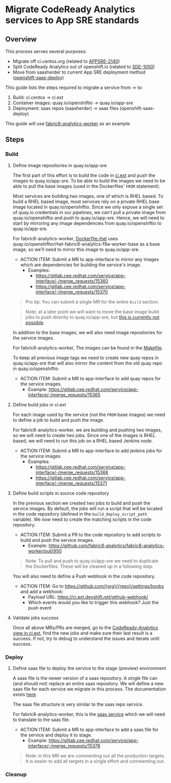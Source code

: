 # Migrate CodeReady Analytics services to App SRE standards

## Overview

This process serves several purposes:
- Migrate off ci.centos.org (related to [APPSRE-2140](https://issues.redhat.com/browse/APPSRE-2140))
- Split CodeReady Analytics out of openshift.io (related to [SDE-1050](https://issues.redhat.com/browse/SDE-1050))
- Move from saasherder to current App SRE deployment method ([openshift-saas-deploy](https://gitlab.cee.redhat.com/service/app-interface/-/blob/master/docs/app-sre/continuous-delivery-in-app-interface.md))

This guide lists the steps required to migrate a service from -> to:
1. Build: ci.centos -> ci.ext
1. Container images: quay.io/openshiftio -> quay.io/app-sre
1. Deployment: saas repos (saasherder) -> saas files (openshift-saas-deploy)

This guide will use [fabric8-analytics-worker](https://github.com/fabric8-analytics/fabric8-analytics-worker) as an example.

## Steps

### Build

1. Define image repositories in quay.io/app-sre

    The first part of this effort is to build the code in [ci.ext](https://ci.ext.devshift.net) and push the images to quay.io/app-sre. To be able to build the images we need to be able to pull the base images (used in the Dockerfiles' `FROM` statement).

    Most services are building two images, one of which is RHEL based. To build a RHEL based image, most services rely on a private RHEL base image located in quay.io/openshiftio. Since we only expose a single set of quay.io credentials in our pipelines, we can't pull a private image from quay.io/openshiftio and push to quay.io/app-sre. Hence, we will need to start by mirroring any image dependencies from quay.io/openshiftio to quay.io/app-sre.

    For fabric8-analytics-worker, [Dockerfile.rhel](https://github.com/fabric8-analytics/fabric8-analytics-worker/blob/f98ebb858e7383b06ae39163ef582b76373b06e3/Dockerfile.rhel) uses quay.io/openshiftio/rhel-fabric8-analytics-f8a-worker-base as a base image, so we'll need to mirror this image to quay.io/app-sre.

    * ACTION ITEM: Submit a MR to app-interface to mirror any images which are dependencies for building the service's image.
        * Examples:
            - https://gitlab.cee.redhat.com/service/app-interface/-/merge_requests/15360
            - https://gitlab.cee.redhat.com/service/app-interface/-/merge_requests/15370

    > Pro tip: You can submit a single MR for the entire `Build` section.

    > Note: at a later point we will want to move the base image build jobs to push directly to quay.io/app-sre, but [this is currently not possible](https://gitlab.cee.redhat.com/service/app-interface/-/blob/093bf933062f64565ebc93b3b63dd9f60104bbcf/data/services/openshift.io/cicd/ci-int/jobs.yaml#L47-55).

    In addition to the base images, we will also need image repositories for the service images.

    For fabric8-analytics-worker, The images can be found in the [Makefile](https://github.com/fabric8-analytics/fabric8-analytics-worker/blob/f98ebb858e7383b06ae39163ef582b76373b06e3/Makefile#L5-L11).

    To keep all previous image tags we need to create new quay repos in quay.io/app-sre that will also mirror the content from the old quay repo in quay.io/openshiftio

    * ACTION ITEM: Submit a MR to app-interface to add quay repos for the service images.
        * Example: https://gitlab.cee.redhat.com/service/app-interface/-/merge_requests/15365

1. Define build jobs in ci.ext

    For each image used by the service (not the `FROM` base images) we need to define a job to build and push the image.

    For fabric8-analytics-worker, we are building and pushing two images, so we will need to create two jobs. Since one of the images is RHEL based, we will need to run this job on a RHEL based Jenkins node.

    * ACTION ITEM: Submit a MR to app-interface to add jenkins jobs for the service images
        * Examples:
            - https://gitlab.cee.redhat.com/service/app-interface/-/merge_requests/15368
            - https://gitlab.cee.redhat.com/service/app-interface/-/merge_requests/15371

1. Define build scripts in source code repository

    In the previous section we created two jobs to build and push the service images. By default, the jobs will run a script that will be located in the code repository (defined in the `build_deploy_script_path` variable). We now need to create the matching scripts in the code repository.

    * ACTION ITEM: Submit a PR to the code repository to add scripts to build and push the service images.
        * Example: https://github.com/fabric8-analytics/fabric8-analytics-worker/pull/950

    > Note: To pull and push to quay.io/app-sre we need to duplicate the Dockerfiles. These will be cleaned up in a following step.

    You will also need to define a Push webhook in the code repository.

    * ACTION ITEM: Go to https://github.com/{org}/{repo}/settings/hooks and add a webhook:
        * Payload URL: https://ci.ext.devshift.net/github-webhook/
        * Which events would you like to trigger this webhook? Just the push event

1. Validate jobs success

    Once all above MRs/PRs are merged, go to the [CodeReady-Analytics view in ci.ext](https://ci.ext.devshift.net/view/codeready-analytics/), find the new jobs and make sure their last result is a success. If not, try to debug to understand the issues and iterate until success.

### Deploy

1. Define saas file to deploy the service to the stage (preview) environment

    A saas file is the newer version of a saas repository. A single file can (and should _not_) replace an entire saas repository. We will define a new saas file for each service we migrate in this process. The documentation exists [here](https://gitlab.cee.redhat.com/service/app-interface/-/blob/master/docs/app-sre/continuous-delivery-in-app-interface.md).

    The saas file structure is very similar to the saas repo service.

    For fabric8-analytics-worker, this is the [saas service](https://github.com/openshiftio/saas-analytics/blob/master/bay-services/worker.yaml) which we will need to translate to the saas file.

    * ACTION ITEM: Submit a MR to app-interface to add a saas file for the service and deploy it to stage.
        * Example: https://gitlab.cee.redhat.com/service/app-interface/-/merge_requests/15378

    > Note: in this MR we are commenting out all the production targets. It is easier to add all targets in a single effort and commenting out.

### Cleanup
